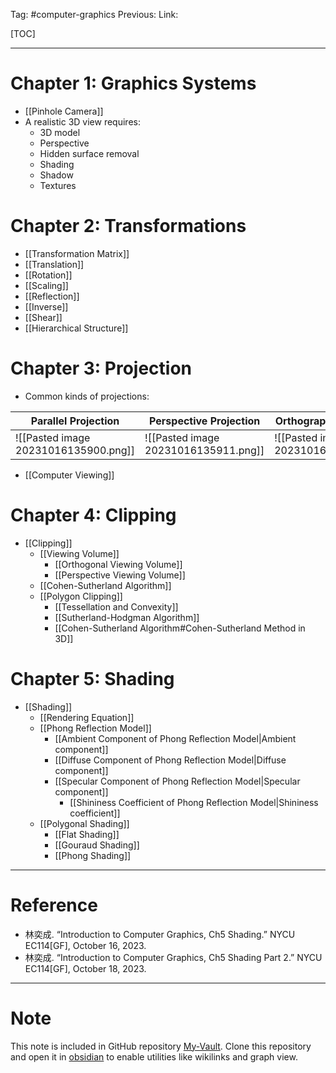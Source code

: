 Tag: #computer-graphics 
Previous: 
Link: 

[TOC]

---

# Chapter 1: Graphics Systems

- [[Pinhole Camera]]
- A realistic 3D view requires:
	- 3D model
	- Perspective
	- Hidden surface removal
	- Shading
	- Shadow
	- Textures

# Chapter 2: Transformations

- [[Transformation Matrix]]
- [[Translation]]
- [[Rotation]]
- [[Scaling]]
- [[Reflection]]
- [[Inverse]]
- [[Shear]]
- [[Hierarchical Structure]]

# Chapter 3: Projection

- Common kinds of projections:

| Parallel Projection                  | Perspective Projection               | Orthographic Projection              |
| ------------------------------------ | ------------------------------------ | ------------------------------------ |
| ![[Pasted image 20231016135900.png]] | ![[Pasted image 20231016135911.png]] | ![[Pasted image 20231016135935.png]] | 

- [[Computer Viewing]]

# Chapter 4: Clipping

- [[Clipping]]
	- [[Viewing Volume]]
		- [[Orthogonal Viewing Volume]]
		- [[Perspective Viewing Volume]]
	- [[Cohen-Sutherland Algorithm]]
	- [[Polygon Clipping]]
		- [[Tessellation and Convexity]]
		- [[Sutherland-Hodgman Algorithm]]
		- [[Cohen-Sutherland Algorithm#Cohen-Sutherland Method in 3D]]

# Chapter 5: Shading

- [[Shading]]
	- [[Rendering Equation]]
	- [[Phong Reflection Model]]
		- [[Ambient Component of Phong Reflection Model|Ambient component]]
		- [[Diffuse Component of Phong Reflection Model|Diffuse component]]
		- [[Specular Component of Phong Reflection Model|Specular component]]
			- [[Shininess Coefficient of Phong Reflection Model|Shininess coefficient]]
	- [[Polygonal Shading]]
		- [[Flat Shading]]
		- [[Gouraud Shading]]
		- [[Phong Shading]]

---

# Reference

- 林奕成. “Introduction to Computer Graphics, Ch5 Shading.” NYCU EC114[GF], October 16, 2023.
- 林奕成. “Introduction to Computer Graphics, Ch5 Shading Part 2.” NYCU EC114[GF], October 18, 2023.

---

# Note

This note is included in GitHub repository [My-Vault](https://github.com/LittleD3092/My-Vault.git). Clone this repository and open it in [obsidian](https://obsidian.md/) to enable utilities like wikilinks and graph view.
